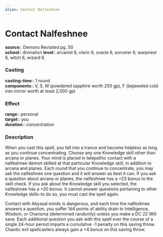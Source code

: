```yaml
---
alias: Contact Nalfeshnee
---
```


# Contact Nalfeshnee 

**source**:: Demons Revisited pg. 50  
**school**:: divination
**level**:: arcanist 6, cleric 6, oracle 6, sorcerer 6, warpriest 6, witch 6, wizard 6

### Casting 

**casting-time**:: 1 round  
**components**:: V, S, M (powdered sapphire worth 250 gp), F (bejeweled cold iron mirror worth at least 2,000 gp)

### Effect 

**range**:: personal  
**target**:: you  
**duration**:: concentration

### Description 

When you cast this spell, you fall into a trance and become helpless as long as you continue concentrating. Choose any one Knowledge skill other than arcana or planes. Your mind is placed in telepathic contact with a nalfeshnee demon skilled at that particular Knowledge skill, in addition to arcana and planes. Each round that you continue to concentrate, you may ask the nalfeshnee one question and it will answer as best it can. If you ask a question about arcana or planes, the nalfeshnee has a +23 bonus to the skill check. If you ask about the Knowledge skill you selected, the nalfeshnee has a +20 bonus. It cannot answer questions pertaining to other Knowledge skills-to do so, you must cast the spell again.  
  
Contact with Abyssal minds is dangerous, and each time the nalfeshnee answers a question, you suffer 1d4 points of ability drain to Intelligence, Wisdom, or Charisma (determined randomly) unless you make a DC 22 Will save. Each additional question you ask with this spell over the course of a single 24-hour period imparts a cumulative -1 penalty on this saving throw. Chaotic evil spellcasters always gain a +4 bonus on this saving throw.
